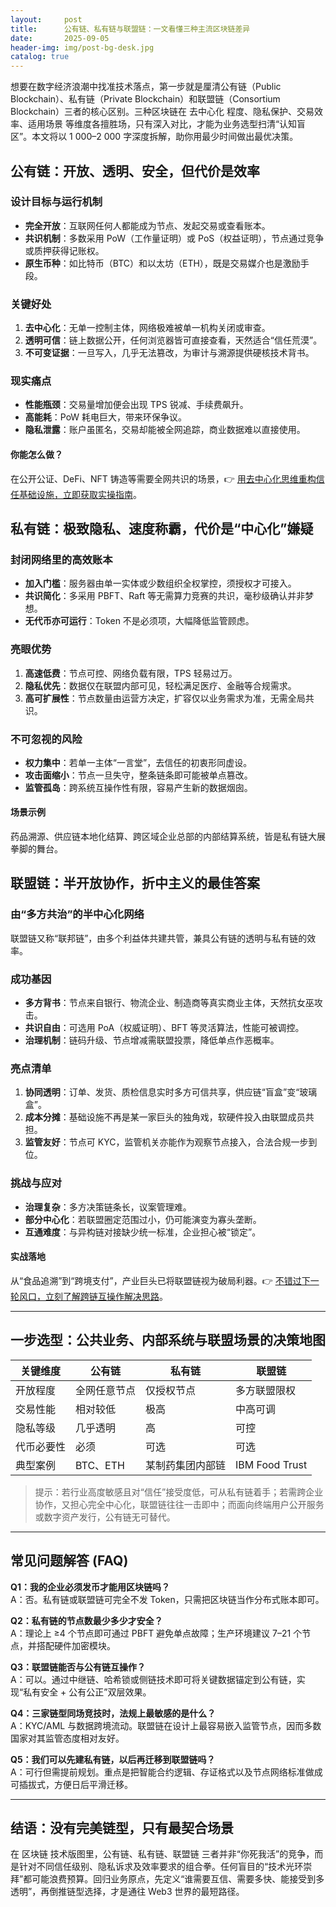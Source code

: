 ```yaml
---
layout:     post
title:      公有链、私有链与联盟链：一文看懂三种主流区块链差异
date:       2025-09-05
header-img: img/post-bg-desk.jpg
catalog: true
---
```


想要在数字经济浪潮中找准技术落点，第一步就是厘清公有链（Public Blockchain）、私有链（Private Blockchain）和联盟链（Consortium Blockchain）三者的核心区别。三种区块链在 去中心化 程度、隐私保护、交易效率、适用场景 等维度各擅胜场，只有深入对比，才能为业务选型扫清“认知盲区”。本文将以 1 000–2 000 字深度拆解，助你用最少时间做出最优决策。

## 公有链：开放、透明、安全，但代价是效率

### 设计目标与运行机制  
- **完全开放**：互联网任何人都能成为节点、发起交易或查看账本。  
- **共识机制**：多数采用 PoW（工作量证明）或 PoS（权益证明），节点通过竞争或质押获得记账权。  
- **原生币种**：如比特币（BTC）和以太坊（ETH），既是交易媒介也是激励手段。

### 关键好处  
1. **去中心化**：无单一控制主体，网络极难被单一机构关闭或审查。  
2. **透明可信**：链上数据公开，任何浏览器皆可直接查看，天然适合“信任荒漠”。  
3. **不可变证据**：一旦写入，几乎无法篡改，为审计与溯源提供硬核技术背书。  

### 现实痛点  
- **性能瓶颈**：交易量增加便会出现 TPS 锐减、手续费飙升。  
- **高能耗**：PoW 耗电巨大，带来环保争议。  
- **隐私泄露**：账户虽匿名，交易却能被全网追踪，商业数据难以直接使用。  

#### 你能怎么做？  
在公开公证、DeFi、NFT 铸造等需要全网共识的场景，👉 [用去中心化思维重构信任基础设施，立即获取实操指南](https://okxdog.com/)。

## 私有链：极致隐私、速度称霸，代价是“中心化”嫌疑

### 封闭网络里的高效账本  
- **加入门槛**：服务器由单一实体或少数组织全权掌控，须授权才可接入。  
- **共识简化**：多采用 PBFT、Raft 等无需算力竞赛的共识，毫秒级确认并非梦想。  
- **无代币亦可运行**：Token 不是必须项，大幅降低监管顾虑。

### 亮眼优势  
1. **高速低费**：节点可控、网络负载有限，TPS 轻易过万。  
2. **隐私优先**：数据仅在联盟内部可见，轻松满足医疗、金融等合规需求。  
3. **高可扩展性**：节点数量由运营方决定，扩容仅以业务需求为准，无需全局共识。  

### 不可忽视的风险  
- **权力集中**：若单一主体“一言堂”，去信任的初衷形同虚设。  
- **攻击面缩小**：节点一旦失守，整条链条即可能被单点篡改。  
- **监管孤岛**：跨系统互操作性有限，容易产生新的数据烟囱。  

#### 场景示例  
药品溯源、供应链本地化结算、跨区域企业总部的内部结算系统，皆是私有链大展拳脚的舞台。

## 联盟链：半开放协作，折中主义的最佳答案

### 由“多方共治”的半中心化网络  
联盟链又称“联邦链”，由多个利益体共建共管，兼具公有链的透明与私有链的效率。  

### 成功基因  
- **多方背书**：节点来自银行、物流企业、制造商等真实商业主体，天然抗女巫攻击。  
- **共识自由**：可选用 PoA（权威证明）、BFT 等灵活算法，性能可被调控。  
- **治理机制**：链码升级、节点增减需联盟投票，降低单点作恶概率。  

### 亮点清单  
1. **协同透明**：订单、发货、质检信息实时多方可信共享，供应链“盲盒”变“玻璃盒”。  
2. **成本分摊**：基础设施不再是某一家巨头的独角戏，软硬件投入由联盟成员共担。  
3. **监管友好**：节点可 KYC，监管机关亦能作为观察节点接入，合法合规一步到位。  

### 挑战与应对  
- **治理复杂**：多方决策链条长，议案管理难。  
- **部分中心化**：若联盟圈定范围过小，仍可能演变为寡头垄断。  
- **互通难度**：与异构链对接缺少统一标准，企业担心被“锁定”。  

#### 实战落地  
从“食品追溯”到“跨境支付”，产业巨头已将联盟链视为破局利器。👉 [不错过下一轮风口，立刻了解跨链互操作解决思路](https://okxdog.com/)。

---

## 一步选型：公共业务、内部系统与联盟场景的决策地图

| 关键维度 | 公有链 | 私有链 | 联盟链 |
| --- | --- | --- | --- |
| 开放程度 | 全网任意节点 | 仅授权节点 | 多方联盟限权 |
| 交易性能 | 相对较低 | 极高 | 中高可调 |
| 隐私等级 | 几乎透明 | 高 | 可控 |
| 代币必要性 | 必须 | 可选 | 可选 |
| 典型案例 | BTC、ETH | 某制药集团内部链 | IBM Food Trust |

> 提示：若行业高度敏感且对“信任”接受度低，可从私有链着手；若需跨企业协作，又担心完全中心化，联盟链往往一击即中；而面向终端用户公开服务或数字资产发行，公有链无可替代。

---

## 常见问题解答 (FAQ)

**Q1：我的企业必须发币才能用区块链吗？**  
A：否。私有链或联盟链可完全不发 Token，只需把区块链当作分布式账本即可。

**Q2：私有链的节点数最少多少才安全？**  
A：理论上 ≥4 个节点即可通过 PBFT 避免单点故障；生产环境建议 7–21 个节点，并搭配硬件加密模块。

**Q3：联盟链能否与公有链互操作？**  
A：可以。通过中继链、哈希锁或侧链技术即可将关键数据锚定到公有链，实现“私有安全 + 公有公正”双层效果。

**Q4：三家链型同场竞技时，法规上最敏感的是什么？**  
A：KYC/AML 与数据跨境流动。联盟链在设计上最容易嵌入监管节点，因而多数国家对其监管态度相对友好。

**Q5：我们可以先建私有链，以后再迁移到联盟链吗？**  
A：可行但需提前规划。重点是把智能合约逻辑、存证格式以及节点网络标准做成可插拔式，方便日后平滑迁移。

---

## 结语：没有完美链型，只有最契合场景

在 区块链 技术版图里，公有链、私有链、联盟链 三者并非“你死我活”的竞争，而是针对不同信任级别、隐私诉求及效率要求的组合拳。任何盲目的“技术光环崇拜”都可能浪费预算。回归业务原点，先定义“谁需要互信、需要多快、能接受到多透明”，再倒推链型选择，才是通往 Web3 世界的最短路径。